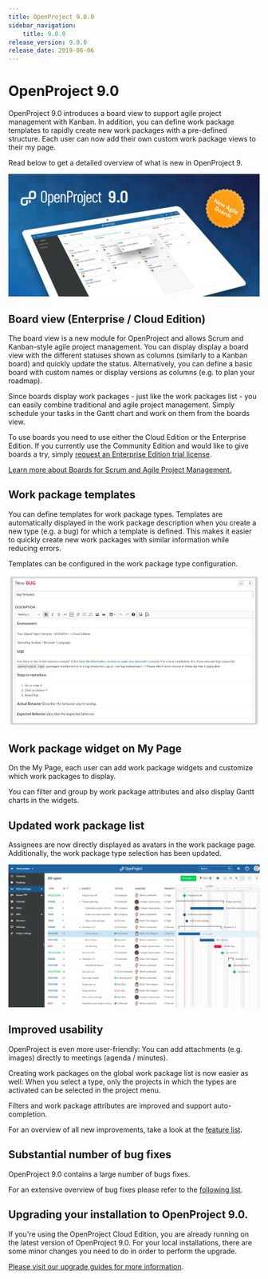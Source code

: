 ```yaml
---
title: OpenProject 9.0.0
sidebar_navigation:
    title: 9.0.0
release_version: 9.0.0
release_date: 2019-06-06
---
```



# OpenProject 9.0

OpenProject 9.0 introduces a board view to support agile project management with Kanban. In addition, you can define work package templates to rapidly create new work packages with a pre-defined structure. Each user can now add their own custom work package views to their my page.

Read below to get a detailed overview of what is new in OpenProject 9.

![OpenProject 9](release-teaser.jpg)



## Board view (Enterprise / Cloud Edition)

The board view is a new module for OpenProject and allows Scrum and Kanban-style agile project management. You can display display a board view with the different statuses shown as columns (similarly to a Kanban board) and quickly update the status. Alternatively, you can define a basic board with custom names or display versions as columns (e.g. to plan your roadmap).

Since boards display work packages - just like the work packages list - you can easily combine traditional and agile project management. Simply schedule your tasks in the Gantt chart and work on them from the boards view.

To use boards you need to use either the Cloud Edition or the Enterprise Edition. If you currently use the Community Edition and would like to give boards a try, simply [request an Enterprise Edition trial license]().

[Learn more about Boards for Scrum and Agile Project Management.]()



## Work package templates

You can define templates for work package types. Templates are automatically displayed in the work package description when you create a new type (e.g. a bug) for which a template is defined. This makes it easier to quickly create new work packages with similar information while reducing errors.

Templates can be configured in the work package type configuration.

![img](template.png)



## Work package widget on My Page

On the My Page, each user can add work package widgets and customize which work packages to display.

You can filter and group by work package attributes and also display Gantt charts in the widgets.



## Updated work package list

Assignees are now directly displayed as avatars in the work package page. Additionally, the work package type selection has been updated.

![Improved design](improved-design.png)



## Improved usability

OpenProject is even more user-friendly: You can add attachments (e.g. images) directly to meetings (agenda / minutes).

Creating work packages on the global work package list is now easier as well: When you select a type, only the projects in which the types are activated can be selected in the project menu.

Filters and work package attributes are improved and support auto-completion.

For an overview of all new improvements, take a look at the [feature list](https://community.openproject.com/projects/openproject/work_packages?query_props={"c"%3A["id"%2C"subject"%2C"type"%2C"status"%2C"assignee"%2C"version"]%2C"hi"%3Atrue%2C"g"%3A""%2C"t"%3A"id%3Aasc"%2C"f"%3A[{"n"%3A"status"%2C"o"%3A"!"%2C"v"%3A["6"]}%2C{"n"%3A"version"%2C"o"%3A"%3D"%2C"v"%3A["853"]}%2C{"n"%3A"subprojectId"%2C"o"%3A"*"%2C"v"%3A[]}%2C{"n"%3A"type"%2C"o"%3A"%3D"%2C"v"%3A["6"%2C"8"]}]%2C"pa"%3A1%2C"pp"%3A100}).



## Substantial number of bug fixes

OpenProject 9.0 contains a large number of bugs fixes.

For an extensive overview of bug fixes please refer to the [following list](https://community.openproject.com/projects/openproject/work_packages?query_props={"c"%3A["id"%2C"subject"%2C"type"%2C"status"%2C"assignee"]%2C"hi"%3Afalse%2C"g"%3A""%2C"t"%3A"id%3Adesc"%2C"f"%3A[{"n"%3A"version"%2C"o"%3A"%3D"%2C"v"%3A["853"]}%2C{"n"%3A"type"%2C"o"%3A"%3D"%2C"v"%3A["1"]}%2C{"n"%3A"subprojectId"%2C"o"%3A"*"%2C"v"%3A[]}]%2C"pa"%3A1%2C"pp"%3A20}).



## Upgrading your installation to OpenProject 9.0.

If you're using the OpenProject Cloud Edition, you are already running on the latest version of OpenProject 9.0. For your local installations, there are some minor changes you need to do in order to perform the upgrade.

[Please visit our upgrade guides for more information](../../installation-and-operations/operation/upgrading).